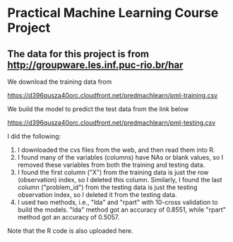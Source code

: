 # Practical Machine Learning Course Project 
## The data for this project is from http://groupware.les.inf.puc-rio.br/har 

We download the training data from 

https://d396qusza40orc.cloudfront.net/predmachlearn/pml-training.csv 

We build the model to predict the test data from the link below

https://d396qusza40orc.cloudfront.net/predmachlearn/pml-testing.csv

I did the following:
1. I downloaded the cvs files from the web, and then read them into R. 
2. I found many of the variables (columns) have NAs or blank values, so I removed these variables 
from both the training and testing data. 
3. I found the first column ("X") from the training data is just the row (observation) index, so 
I deleted this column. Similarly, I found the last column ("problem_id") from the testing data is
just the testing observation index, so I deleted it from the testing data. 
4. I used two methods, i.e., "lda" and "rpart" with 10-cross validation to build the models. 
"lda" method got an accuracy of 0.8551, while "rpart" method got an accuracy of 0.5057. 

Note that the R code is also uploaded here. 
